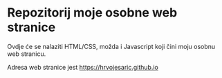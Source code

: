 # Repozitorij moje osobne web stranice 

Ovdje će se nalaziti HTML/CSS, možda i Javascript koji čini moju osobnu web stranicu.

Adresa web stranice jest https://hrvojesaric.github.io